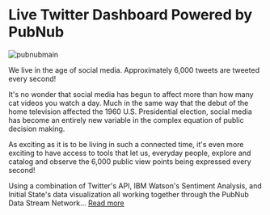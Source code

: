 # Live Twitter Dashboard Powered by PubNub

![pubnubmain](https://cloud.githubusercontent.com/assets/10930201/23865246/1608e410-07e3-11e7-97d6-17b120b0c1ed.png)

We live in the age of social media. Approximately 6,000 tweets are tweeted every second!

It's no wonder that social media has begun to affect more than how many cat videos you watch a day. Much in the same way that the debut of the home television affected the 1960 U.S. Presidential election, social media has become an entirely new variable in the complex equation of public decision making.

As exciting as it is to be living in such a connected time, it's even more exciting to have access to tools that let us, everyday people, explore and catalog and observe the 6,000 public view points being expressed every second!

Using a combination of Twitter's API, IBM Watson's Sentiment Analysis, and Initial State's data visualization all working together through the PubNub Data Stream Network... [Read more](https://github.com/initialstate/pubnub-live-twitter-dashboard/wiki)
